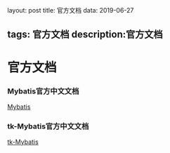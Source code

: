 layout: post
title: 官方文档
data: 2019-06-27

tags: 官方文档
description:官方文档
---
# **官方文档**
### **Mybatis官方中文文档**
[Mybatis](http://www.mybatis.org/mybatis-3/zh/index.html/)


### **tk-Mybatis官方中文文档**

[tk-Mybatis](https://github.com/abel533/Mapper/wiki/1.integration)